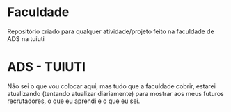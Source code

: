 # Faculdade
Repositório criado para qualquer atividade/projeto feito na faculdade de ADS na tuiuti

<h1>ADS - TUIUTI</h1>
<p> Não sei o que vou colocar aqui, mas tudo que a faculdade cobrir, estarei atualizando (tentando atualizar diariamente) para mostrar aos meus futuros recrutadores, o que eu aprendi e o que eu sei.</p>
